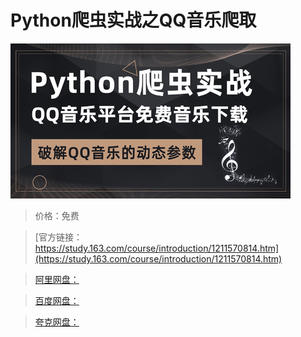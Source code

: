 # Python爬虫实战之QQ音乐爬取

![img](../../../assets/study163/free/2f7b97385d464112aa6bb6d0f9e5b989.jpg)

> 价格：免费

> [官方链接：https://study.163.com/course/introduction/1211570814.htm](https://study.163.com/course/introduction/1211570814.htm)

> [阿里网盘：]()

> [百度网盘：]()

> [夸克网盘：]()
